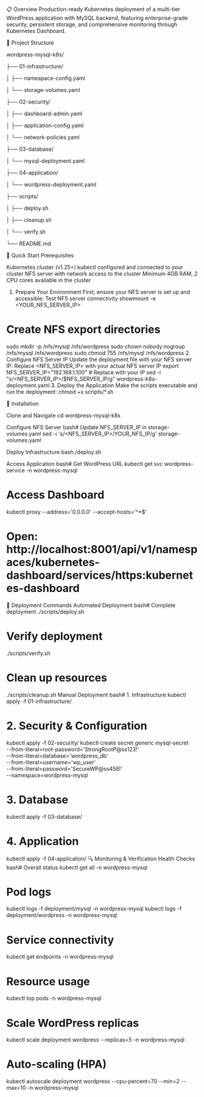 📋 Overview
Production-ready Kubernetes deployment of a multi-tier WordPress application with MySQL backend, featuring enterprise-grade security, 
persistent storage, and comprehensive monitoring through Kubernetes Dashboard.

📁 Project Structure

wordpress-mysql-k8s/

├── 01-infrastructure/

│   ├── namespace-config.yaml

│   └── storage-volumes.yaml

├── 02-security/

│   ├── dashboard-admin.yaml        

│   ├── application-config.yaml      

│   └── network-policies.yaml         

├── 03-database/

│   └── mysql-deployment.yaml        

├── 04-application/

│   └── wordpress-deployment.yaml      

├── scripts/

│   ├── deploy.sh                      

│   ├── cleanup.sh                     

│   └── verify.sh                     

└── README.md


🚀 Quick Start
Prerequisites

Kubernetes cluster (v1.25+)
kubectl configured and connected to your cluster
NFS server with network access to the cluster
Minimum 4GB RAM, 2 CPU cores available in the cluster

1. Prepare Your Environment
First, ensure your NFS server is set up and accessible:
Test NFS server connectivity
showmount -e <YOUR_NFS_SERVER_IP>

# Create NFS export directories
sudo mkdir -p /nfs/mysql /nfs/wordpress
sudo chown nobody:nogroup /nfs/mysql /nfs/wordpress
sudo chmod 755 /nfs/mysql /nfs/wordpress
2. Configure NFS Server IP
Update the deployment file with your NFS server IP:
Replace <NFS_SERVER_IP> with your actual NFS server IP
export NFS_SERVER_IP="192.168.1.100"  # Replace with your IP
sed -i "s/<NFS_SERVER_IP>/$NFS_SERVER_IP/g" wordpress-k8s-deployment.yaml
3. Deploy the Application
Make the scripts executable and run the deployment:
chmod +x scripts/*.sh

🔧 Installation

Clone and Navigate
cd wordpress-mysql-k8s

Configure NFS Server
bash# Update NFS_SERVER_IP in storage-volumes.yaml
sed -i 's/<NFS_SERVER_IP>/YOUR_NFS_IP/g' storage-volumes.yaml

Deploy Infrastructure
bash./deploy.sh

Access Application
bash# Get WordPress URL
kubectl get svc wordpress-service -n wordpress-mysql

# Access Dashboard
kubectl proxy --address='0.0.0.0' --accept-hosts='^*$'
# Open: http://localhost:8001/api/v1/namespaces/kubernetes-dashboard/services/https:kubernetes-dashboard

🚀 Deployment Commands
Automated Deployment
bash# Complete deployment
./scripts/deploy.sh

# Verify deployment
./scripts/verify.sh

# Clean up resources
./scripts/cleanup.sh
Manual Deployment
bash# 1. Infrastructure
kubectl apply -f 01-infrastructure/

# 2. Security & Configuration
kubectl apply -f 02-security/
kubectl create secret generic mysql-secret \
  --from-literal=root-password='StrongRootP@ss123!' \
  --from-literal=database='wordpress_db' \
  --from-literal=username='wp_user' \
  --from-literal=password='SecureWP@ss456!' \
  --namespace=wordpress-mysql

# 3. Database
kubectl apply -f 03-database/

# 4. Application
kubectl apply -f 04-application/
🔍 Monitoring & Verification
Health Checks
bash# Overall status
kubectl get all -n wordpress-mysql

# Pod logs
kubectl logs -f deployment/mysql -n wordpress-mysql
kubectl logs -f deployment/wordpress -n wordpress-mysql

# Service connectivity
kubectl get endpoints -n wordpress-mysql

# Resource usage
kubectl top pods -n wordpress-mysql

# Scale WordPress replicas
kubectl scale deployment wordpress --replicas=5 -n wordpress-mysql

# Auto-scaling (HPA)
kubectl autoscale deployment wordpress --cpu-percent=70 --min=2 --max=10 -n wordpress-mysql
